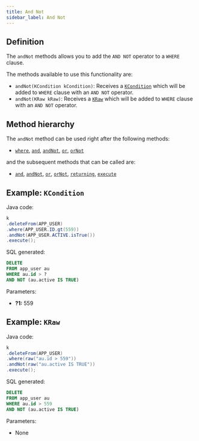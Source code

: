 ```yaml
---
title: And Not
sidebar_label: And Not
---
```


## Definition

The `andNot` methods allows you to add the `AND NOT` operator to a `WHERE` clause.

The methods available to use this functionality are:

- `andNot(KCondition kCondition)`: Receives a [`KCondition`](/docs/misc/kcondition/introduction) which will be added to `WHERE` clause with an `AND NOT` operator.
- `andNot(KRaw kRaw)`: Receives a [`KRaw`](/docs/misc/select-list-values#7-kraw) which will be added to `WHERE` clause with an `AND NOT` operator.

## Method hierarchy

The `andNot` method can be used right after the following methods:

- [`where`](/docs/delete-statement/where/), [`and`](/docs/delete-statement/where/and), [`andNot`](/docs/delete-statement/where/and-not), [`or`](/docs/delete-statement/where/or), [`orNot`](/docs/delete-statement/where/or-not)

and the subsequent methods that can be called are:

- [`and`](/docs/delete-statement/where/and), [`andNot`](/docs/delete-statement/where/and-not), [`or`](/docs/delete-statement/where/or), [`orNot`](/docs/delete-statement/where/or-not), [`returning`](/docs/delete-statement/returning), [`execute`](/docs/select-statement/select/)

## Example: `KCondition`

Java code:

```java
k
.deleteFrom(APP_USER)
.where(APP_USER.ID.gt(559))
.andNot(APP_USER.ACTIVE.isTrue())
.execute();
```

SQL generated:

```sql
DELETE
FROM app_user au
WHERE au.id > ?
AND NOT (au.active IS TRUE)
```

Parameters:

- **?1:** 559

## Example: `KRaw`

Java code:

```java
k
.deleteFrom(APP_USER)
.where(raw("au.id > 559"))
.andNot(raw("au.active IS TRUE"))
.execute();
```

SQL generated:

```sql
DELETE
FROM app_user au
WHERE au.id > 559
AND NOT (au.active IS TRUE)
```

Parameters:

- None